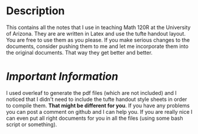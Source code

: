 # Description

This contains all the notes that I use in teaching Math 120R at the University of Arizona.  They are are written in Latex and use the tufte handout layout. You are free to use them as you please.  If you make serious changes to the documents, consider pushing them to me and let me incorporate them into the original documents.  That way they get better and better.

# *Important Information*

I used overleaf to generate the pdf files (which are not included) and I noticed that I didn't need to include the tufte handout style sheets in order to compile them.  **That might be different for you**.  If you have any problems you can post a comment on github and I can help you.  If you are really nice I can even put all right documents for you in all the files (using some bash script or something).